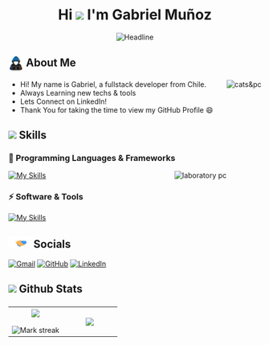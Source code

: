 <h1 align="center">Hi <img src="https://media.giphy.com/media/hvRJCLFzcasrR4ia7z/giphy.gif" width="35"> I'm Gabriel Muñoz</h1>
<div align=center>
        <img src="https://readme-typing-svg.herokuapp.com?color=%236FDA44&size=32&center=true&vCenter=true&width=600&height=50&lines=FullStack+Developer" alt="Headline" />
    </div>



## <img src="https://github.com/0xAbdulKhalid/0xAbdulKhalid/raw/main/assets/mdImages/about_me.gif" width = 30px align="center"> <b> About Me </b>

<img align="right" height="230px" alt="cats&pc"  src="https://64.media.tumblr.com/6b9d5fbcc7d6ebe2c3636ed25a550787/f02e19988b551a66-43/s1280x1920/311bc898f00d0bea349351a7a36333f9f659f645.gifv" /> 

- Hi! My name is Gabriel, a fullstack developer from Chile.
- Always Learning new techs & tools
- Lets Connect on LinkedIn!
- Thank You for taking the time to view my GitHub Profile 😄

## <img src="https://media2.giphy.com/media/QssGEmpkyEOhBCb7e1/giphy.gif?cid=ecf05e47a0n3gi1bfqntqmob8g9aid1oyj2wr3ds3mg700bl&rid=giphy.gif" width ="25"> <b> Skills </b>

### 🔭 Programming Languages & Frameworks
 [![My Skills](https://skillicons.dev/icons?i=java,spring,go,ts,nodejs,angular,react,mysql,postgres,bootstrap,html,css&perline=6)](https://skillicons.dev)
   <img align="right" height="270px" alt="laboratory pc"  src="https://i.pinimg.com/originals/f5/8f/e8/f58fe8e19a7e25ddf0c459a3599261d6.gif" />

 <!---  
### 🔥 Web Development
 [![My Skills](https://skillicons.dev/icons?i=js,react,html,css,bootstrap)](https://skillicons.dev)
 -->

 
### ⚡ Software & Tools
 [![My Skills](https://skillicons.dev/icons?i=git,postman,vscode,idea,eclipse)](https://skillicons.dev)
 <!--
### 🌱 Currently learning
[![My Skills](https://skillicons.dev/icons?i=angular,docker)](https://skillicons.dev)
-->
<!--
 [![My Skills](https://skillicons.dev/icons?i=java,js,html,css,bootstrap,jquery,nodejs,express,mongodb,mysql,postgres,bash,git,vscode)](https://skillicons.dev)
-->


## <img src="https://github.com/0xAbdulKhalid/0xAbdulKhalid/raw/main/assets/mdImages/handshake.gif" width=50px>Socials
<p align="left">
	<a href="mailto:gm.barahona.dev@gmail.com"><img img src="https://img.shields.io/badge/gmail-%23EA4335.svg?style=plastic&logo=gmail&logoColor=white" alt="Gmail"/></a>
	<a href="https://github.com/soyunmate"><img src="https://img.shields.io/badge/github-%23181717.svg?style=plastic&logo=github&logoColor=white" alt="GitHub"/></a>
	<a href="https://www.linkedin.com/in/gabriel-munoz-dev/"><img src="https://img.shields.io/badge/linkedin-%230A66C2.svg?style=plastic&logo=linkedin&logoColor=white" alt="LinkedIn"/></a>
	<!--<a href="https://www.instagram.com/"><img src="https://img.shields.io/badge/instagram-%23E4405F.svg?style=plastic&logo=instagram&logoColor=white" alt="Instagram"/></a> -->
</p>

## <img src="https://media.giphy.com/media/iY8CRBdQXODJSCERIr/giphy.gif" width="35"><b> Github Stats </b>

<!--- stats & Trophy (start) -->
<p align="center">
  <!--- stats (start) -->
<table align="center">
<tr border="none">
<td width="50%" align="center">
  
  <img  align="center"  src="https://github-readme-stats.vercel.app/api?username=soyunmate&theme=blueberry&show_icons=true&hide_border=false&count_private=true" />
  <br></br>
  <img  title="🔥 Get streak stats for your profile at git.io/streak-stats" alt="Mark streak" src="https://github-readme-streak-stats.herokuapp.com/?user=soyunmate&theme=blueberry&hide_border=false" /> 
</td>

<td width="50%" align="center">
  <img align="center" src="https://github-readme-stats.vercel.app/api/top-langs/?username=soyunmate&theme=blueberry&show_icons=true&hide_border=false&size_weight=0.5&count_weight=0.5&langs_count=10" />
  </td>

</tr>
</table>
<!--- stats (end) -->

<!--- trophy (start) -->
<!-- 
<p align="center"> 
<a href="https://github.com/ryo-ma/github-profile-trophy"><img src="https://github-profile-trophy.vercel.app/?username=soyunmate&layout=compact&theme=tokyonight&column=5&row=1&margin-w=15&margin-h=15&rank=-?" alt="soyunmate trophies" /></a> 
</p>
-->
<!-- trophy (end) -->
</p>        
<!--- stats (end) -->

<!--
<a href="https://github.com/anuraghazra/github-readme-stats">
  <img align="center" src="https://github-readme-stats.vercel.app/api?username=soyunmate&hide=stars&count_private=true&show_icons=true&theme=tokyonight" />
</a>
&emsp;
<a href="https://github.com/anuraghazra/github-readme-stats">
  <img align="center" src="https://github-readme-stats.vercel.app/api/top-langs/?username=soyunmate&theme=aura&layout=compact" />
</a>
-->
